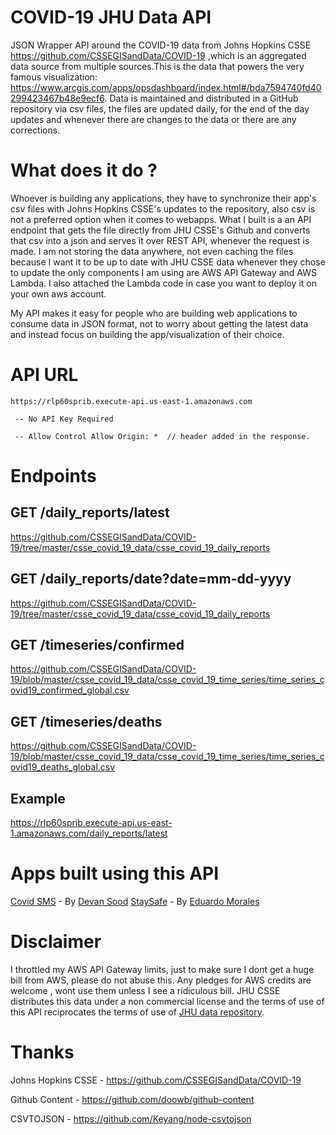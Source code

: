 # COVID-19 JHU Data API
 JSON Wrapper API around the COVID-19 data from Johns Hopkins CSSE https://github.com/CSSEGISandData/COVID-19 ,which is an aggregated data source from multiple sources.This is the data that powers the very famous visualization: https://www.arcgis.com/apps/opsdashboard/index.html#/bda7594740fd40299423467b48e9ecf6. Data is maintained and distributed in a GitHub repository via csv files, the files are updated daily, for the end of the day updates and whenever there are changes to the data or there are any corrections.

# What does it do ?
 Whoever is building any applications, they have to synchronize their app's csv files with Johns Hopkins CSSE's updates to the repository, also csv is not a preferred option when it comes to webapps. What I built is a an API endpoint that gets the file directly from JHU CSSE's Github and converts that csv into a json and serves it over REST API, whenever the request is made. I am not storing the data anywhere, not even caching the files because I want it to be up to date with JHU CSSE data whenever they chose to update the only components I am using are AWS API Gateway and AWS Lambda. I also attached the Lambda code in case you want to deploy it on your own aws account.

 My API makes it easy for people who are building web applications to consume data in JSON format, not to worry about getting the latest data and instead focus on building the app/visualization of their choice.

# API URL 
    https://rlp60sprib.execute-api.us-east-1.amazonaws.com

     -- No API Key Required
 
     -- Allow Control Allow Origin: *  // header added in the response. 

# Endpoints 
 ## GET /daily_reports/latest 

   https://github.com/CSSEGISandData/COVID-19/tree/master/csse_covid_19_data/csse_covid_19_daily_reports

 ## GET /daily_reports/date?date=mm-dd-yyyy

   https://github.com/CSSEGISandData/COVID-19/tree/master/csse_covid_19_data/csse_covid_19_daily_reports

 ## GET /timeseries/confirmed

   https://github.com/CSSEGISandData/COVID-19/blob/master/csse_covid_19_data/csse_covid_19_time_series/time_series_covid19_confirmed_global.csv


 ## GET /timeseries/deaths

   https://github.com/CSSEGISandData/COVID-19/blob/master/csse_covid_19_data/csse_covid_19_time_series/time_series_covid19_deaths_global.csv

 ## Example 
   https://rlp60sprib.execute-api.us-east-1.amazonaws.com/daily_reports/latest
   
# Apps built using this API
   [Covid SMS](https://www.covidsms.com) - By [Devan Sood](https://devansood.com/projects.html)
   [StaySafe](https://devpost.com/software/stayhome) - By [Eduardo Morales](https://devpost.com/software/stayhome)


# Disclaimer 
 I throttled my AWS API Gateway limits, just to make sure I dont get a huge bill from AWS, please do not abuse this. Any  pledges for AWS credits are welcome , wont use them unless I see a ridiculous bill. JHU CSSE distributes this data under a non commercial license and the terms of use of this API reciprocates the terms of use of [JHU data repository](https://github.com/CSSEGISandData/COVID-19). 

# Thanks 
 Johns Hopkins CSSE - https://github.com/CSSEGISandData/COVID-19
 
 Github Content - https://github.com/doowb/github-content
 
 CSVTOJSON - https://github.com/Keyang/node-csvtojson
















